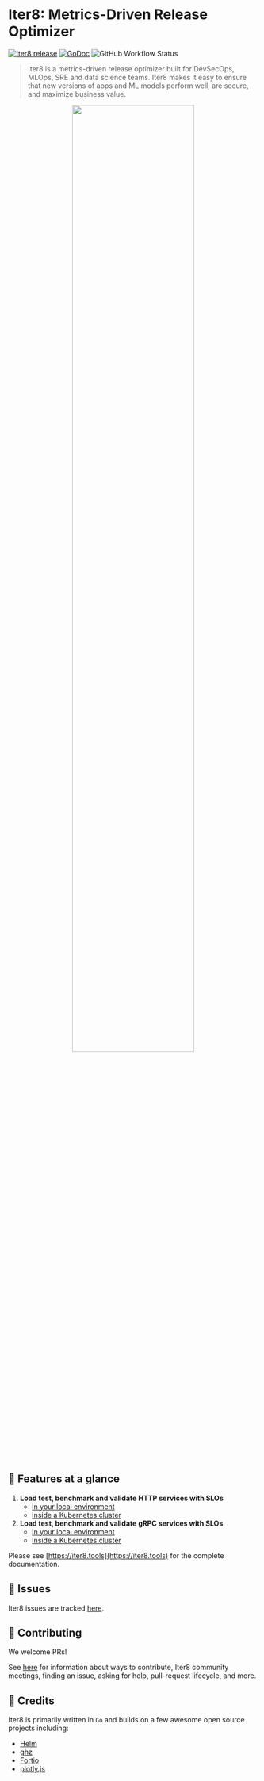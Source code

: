 # Iter8: Metrics-Driven Release Optimizer

[![Iter8 release](https://img.shields.io/github/v/release/iter8-tools/iter8?sort=semver)](https://github.com/iter8-tools/iter8/releases)
[![GoDoc](https://img.shields.io/static/v1?label=godoc&message=reference&color=blue)](https://pkg.go.dev/github.com/iter8-tools/iter8)
![GitHub Workflow Status](https://img.shields.io/github/workflow/status/iter8-tools/iter8/tests?label=Unit%20tests)

> Iter8 is a metrics-driven release optimizer built for DevSecOps, MLOps, SRE and data science teams. Iter8 makes it easy to ensure that new versions of apps and ML models perform well, are secure, and maximize business value.

<p align='center'>
<img alt-text="Iter8 experiment" src="https://iter8-tools.github.io/docs/0.9/images/iter8-intro-dark.png" width="70%" />
</p>

## :rocket: Features at a glance
1. **Load test, benchmark and validate HTTP services with SLOs**
    * [In your local environment](https://iter8.tools/0.10/tutorials/load-test-http/basicusage/)
    * [Inside a Kubernetes cluster](https://iter8.tools/0.10/tutorials/load-test-http/kubernetesusage/)
2. **Load test, benchmark and validate gRPC services with SLOs**
    * [In your local environment](https://iter8.tools/0.10/tutorials/load-test-grpc/basicusage/)
    * [Inside a Kubernetes cluster](https://iter8.tools/0.10/tutorials/load-test-grpc/kubernetesusage/)

Please see [https://iter8.tools](https://iter8.tools) for the complete documentation.

## :maple_leaf: Issues
Iter8 issues are tracked [here](https://github.com/iter8-tools/iter8/issues).

## :tada: Contributing
We welcome PRs!

See [here](CONTRIBUTING.md) for information about ways to contribute, Iter8 community meetings, finding an issue, asking for help, pull-request lifecycle, and more.

## :hibiscus: Credits
Iter8 is primarily written in `Go` and builds on a few awesome open source projects including:

- [Helm](https://helm.sh)
- [ghz](https://ghz.sh)
- [Fortio](https://github.com/fortio/fortio)
- [plotly.js](https://github.com/plotly/plotly.js)

